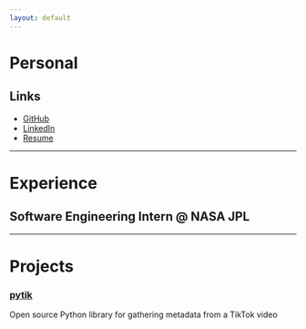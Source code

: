 ```yaml
---
layout: default
---
```


# Personal
## Links
- [GitHub](https://github.com/thengo1)
- [LinkedIn](https://www.linkedin.com/in/thengo/)
- [Resume](./resume.html)

---

# Experience
## Software Engineering Intern @ NASA JPL

---

# Projects

### [pytik](https://github.com/thengo1/pytik)
Open source Python library for gathering metadata from a TikTok video
